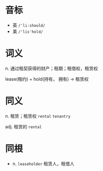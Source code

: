 # 音标

- 英 `/'liːshəuld/`
- 美 `/'lis'hold/`

# 词义

n. 通过租契获得的财产；租期；租借权，租赁权




lease(租约) + hold(持有， 拥有) → 租赁权

# 同义

n. 租赁；租赁权
`rental` `tenantry`

adj. 租赁的
`rental`

# 同根

- n. `leaseholder` 租赁人，租借人


